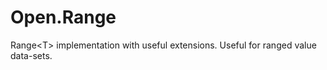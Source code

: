 # Open.Range
Range&lt;T> implementation with useful extensions.  Useful for ranged value data-sets.
